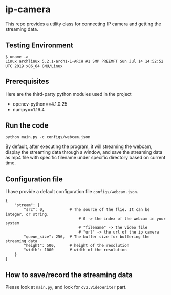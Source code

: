 # ip-camera

This repo provides a utility class for connecting IP camera and getting the streaming data.

## Testing Environment
```
$ uname -a
Linux archlinux 5.2.1-arch1-1-ARCH #1 SMP PREEMPT Sun Jul 14 14:52:52 UTC 2019 x86_64 GNU/Linux
```

## Prerequisites
Here are the third-party python modules used in the project
- opencv-python==4.1.0.25
- numpy==1.16.4

## Run the code
```
python main.py -c configs/webcam.json
```
By default, after executing the program, it will streaming the webcam, display the streaming data through a window, and
save the streaming data as mp4 file with specific filename under specific directory based on current time.

## Configuration file
I have provide a default configuration file `configs/webcam.json`.
```
{
    "stream": {
        "src": 0,           # The source of the flie. It can be integer, or string.
                                # 0 -> the index of the webcam in your system
                                # "filename" -> the video file
                                # "url" -> the url of the ip camera
        "queue_size": 256,  # The buffer size for buffering the streaming data
        "height": 500,      # height of the resolution
        "width": 1000       # width of the resolution
    }
}
```

## How to save/record the streaming data
Please look at `main.py`, and look for `cv2.VideoWriter` part.
